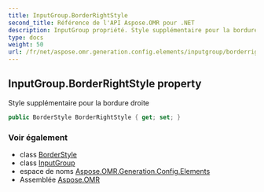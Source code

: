 ```yaml
---
title: InputGroup.BorderRightStyle
second_title: Référence de l'API Aspose.OMR pour .NET
description: InputGroup propriété. Style supplémentaire pour la bordure droite
type: docs
weight: 50
url: /fr/net/aspose.omr.generation.config.elements/inputgroup/borderrightstyle/
---
```

## InputGroup.BorderRightStyle property

Style supplémentaire pour la bordure droite

```csharp
public BorderStyle BorderRightStyle { get; set; }
```

### Voir également

* class [BorderStyle](../../../aspose.omr.generation.config/borderstyle/)
* class [InputGroup](../)
* espace de noms [Aspose.OMR.Generation.Config.Elements](../../inputgroup/)
* Assemblée [Aspose.OMR](../../../)


